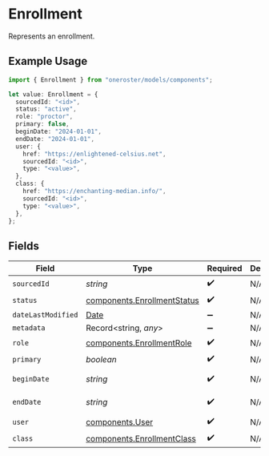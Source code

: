 # Enrollment

Represents an enrollment.

## Example Usage

```typescript
import { Enrollment } from "oneroster/models/components";

let value: Enrollment = {
  sourcedId: "<id>",
  status: "active",
  role: "proctor",
  primary: false,
  beginDate: "2024-01-01",
  endDate: "2024-01-01",
  user: {
    href: "https://enlightened-celsius.net",
    sourcedId: "<id>",
    type: "<value>",
  },
  class: {
    href: "https://enchanting-median.info/",
    sourcedId: "<id>",
    type: "<value>",
  },
};
```

## Fields

| Field                                                                                         | Type                                                                                          | Required                                                                                      | Description                                                                                   | Example                                                                                       |
| --------------------------------------------------------------------------------------------- | --------------------------------------------------------------------------------------------- | --------------------------------------------------------------------------------------------- | --------------------------------------------------------------------------------------------- | --------------------------------------------------------------------------------------------- |
| `sourcedId`                                                                                   | *string*                                                                                      | :heavy_check_mark:                                                                            | N/A                                                                                           |                                                                                               |
| `status`                                                                                      | [components.EnrollmentStatus](../../models/components/enrollmentstatus.md)                    | :heavy_check_mark:                                                                            | N/A                                                                                           |                                                                                               |
| `dateLastModified`                                                                            | [Date](https://developer.mozilla.org/en-US/docs/Web/JavaScript/Reference/Global_Objects/Date) | :heavy_minus_sign:                                                                            | N/A                                                                                           |                                                                                               |
| `metadata`                                                                                    | Record<string, *any*>                                                                         | :heavy_minus_sign:                                                                            | N/A                                                                                           |                                                                                               |
| `role`                                                                                        | [components.EnrollmentRole](../../models/components/enrollmentrole.md)                        | :heavy_check_mark:                                                                            | N/A                                                                                           |                                                                                               |
| `primary`                                                                                     | *boolean*                                                                                     | :heavy_check_mark:                                                                            | N/A                                                                                           |                                                                                               |
| `beginDate`                                                                                   | *string*                                                                                      | :heavy_check_mark:                                                                            | N/A                                                                                           | 2024-01-01                                                                                    |
| `endDate`                                                                                     | *string*                                                                                      | :heavy_check_mark:                                                                            | N/A                                                                                           | 2024-01-01                                                                                    |
| `user`                                                                                        | [components.User](../../models/components/user.md)                                            | :heavy_check_mark:                                                                            | N/A                                                                                           |                                                                                               |
| `class`                                                                                       | [components.EnrollmentClass](../../models/components/enrollmentclass.md)                      | :heavy_check_mark:                                                                            | N/A                                                                                           |                                                                                               |